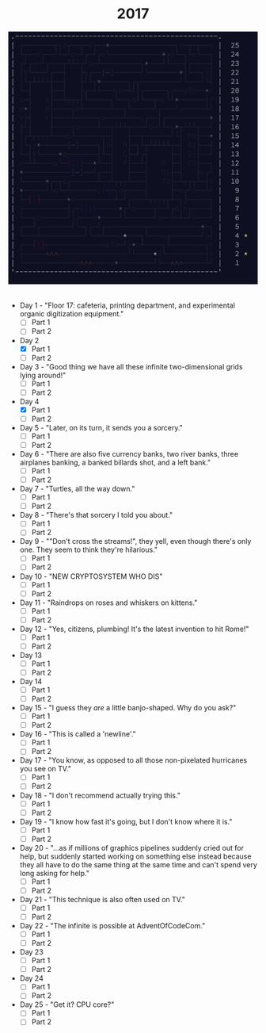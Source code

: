 <div align="center">
<h1>2017</h1>
<img src='../images/2017.png'>
</div>
<br>

- Day 1 - "Floor 17: cafeteria, printing department, and experimental organic digitization equipment."
  - [ ] Part 1
  - [ ] Part 2
- Day 2
  - [x] Part 1
  - [ ] Part 2
- Day 3 - "Good thing we have all these infinite two-dimensional grids lying around!"
  - [ ] Part 1
  - [ ] Part 2
- Day 4
  - [x] Part 1
  - [ ] Part 2
- Day 5 - "Later, on its turn, it sends you a sorcery."
  - [ ] Part 1
  - [ ] Part 2
- Day 6 - "There are also five currency banks, two river banks, three airplanes banking, a banked billards shot, and a left bank."
  - [ ] Part 1
  - [ ] Part 2
- Day 7 - "Turtles, all the way down."
  - [ ] Part 1
  - [ ] Part 2
- Day 8 - "There's that sorcery I told you about."
  - [ ] Part 1
  - [ ] Part 2
- Day 9 - "&quot;Don't cross the streams!&quot;, they yell, even though there's only one. They seem to think they're hilarious."
  - [ ] Part 1
  - [ ] Part 2
- Day 10 - "NEW CRYPTOSYSTEM WHO DIS"
  - [ ] Part 1
  - [ ] Part 2
- Day 11 - "Raindrops on roses and whiskers on kittens."
  - [ ] Part 1
  - [ ] Part 2
- Day 12 - "Yes, citizens, plumbing! It's the latest invention to hit Rome!"
  - [ ] Part 1
  - [ ] Part 2
- Day 13
  - [ ] Part 1
  - [ ] Part 2
- Day 14
  - [ ] Part 1
  - [ ] Part 2
- Day 15 - "I guess they _are_ a little banjo-shaped. Why do you ask?"
  - [ ] Part 1
  - [ ] Part 2
- Day 16 - "This is called a 'newline'."
  - [ ] Part 1
  - [ ] Part 2
- Day 17 - "You know, as opposed to all those non-pixelated hurricanes you see on TV."
  - [ ] Part 1
  - [ ] Part 2
- Day 18 - "I don't recommend actually trying this."
  - [ ] Part 1
  - [ ] Part 2
- Day 19 - "I know how fast it's going, but I don't know where it is."
  - [ ] Part 1
  - [ ] Part 2
- Day 20 - "...as if millions of graphics pipelines suddenly cried out for help, but suddenly started working on something else instead because they all have to do the same thing at the same time and can't spend very long asking for help."
  - [ ] Part 1
  - [ ] Part 2
- Day 21 - "This technique is also often used on TV."
  - [ ] Part 1
  - [ ] Part 2
- Day 22 - "The infinite is possible at AdventOfCodeCom."
  - [ ] Part 1
  - [ ] Part 2
- Day 23
  - [ ] Part 1
  - [ ] Part 2
- Day 24
  - [ ] Part 1
  - [ ] Part 2
- Day 25 - "Get it? CPU core?"
  - [ ] Part 1
  - [ ] Part 2
